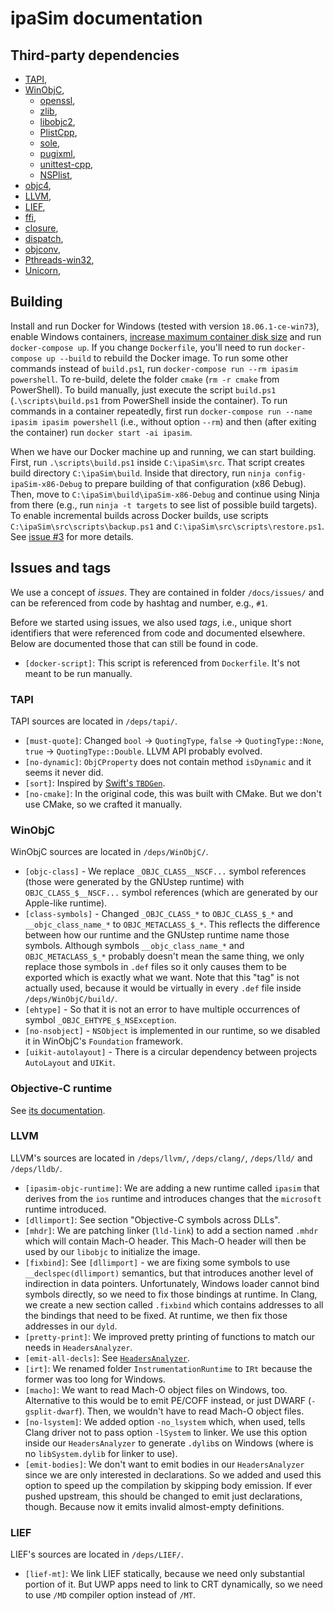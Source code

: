# ipaSim documentation

## Third-party dependencies

- [TAPI](https://github.com/ributzka/tapi),
- [WinObjC](https://github.com/Microsoft/WinObjC),
  - [openssl](https://github.com/microsoft/openssl),
  - [zlib](https://github.com/madler/zlib),
  - [libobjc2](https://github.com/Microsoft/libobjc2),
  - [PlistCpp](https://github.com/Microsoft/PlistCpp),
  - [sole](https://github.com/r-lyeh/sole),
  - [pugixml](https://github.com/zeux/pugixml),
  - [unittest-cpp](https://github.com/unittest-cpp/unittest-cpp),
  - [NSPlist](https://github.com/Microsoft/NSPlist),
- [objc4](https://opensource.apple.com/source/objc4/objc4-723/),
- [LLVM](https://github.com/llvm/llvm-project/),
- [LIEF](https://github.com/lief-project/LIEF),
- [ffi](https://github.com/newlawrence/Libffi),
- [closure](https://opensource.apple.com/source/libclosure/libclosure-67/),
- [dispatch](https://opensource.apple.com/source/libdispatch/libdispatch-1008.200.78/),
- [objconv](https://www.agner.org/optimize/#objconv),
- [Pthreads-win32](https://sourceware.org/pthreads-win32/),
- [Unicorn](https://github.com/unicorn-engine/unicorn),

## Building

Install and run Docker for Windows (tested with version `18.06.1-ce-win73`),
enable Windows containers,
[increase maximum container disk size](https://docs.microsoft.com/en-us/visualstudio/install/build-tools-container?view=vs-2017#step-4-expand-maximum-container-disk-size)
and run `docker-compose up`. If you change `Dockerfile`, you'll need to run
`docker-compose up --build` to rebuild the Docker image. To run some other
commands instead of `build.ps1`, run
`docker-compose run --rm ipasim powershell`. To re-build, delete the folder
`cmake` (`rm -r cmake` from PowerShell). To build manually, just execute the
script `build.ps1` (`.\scripts\build.ps1` from PowerShell inside the container).
To run commands in a container repeatedly, first run
`docker-compose run --name ipasim ipasim powershell` (i.e., without option
`--rm`) and then (after exiting the container) run `docker start -ai ipasim`.

When we have our Docker machine up and running, we can start building. First,
run `.\scripts\build.ps1` inside `C:\ipaSim\src`. That script creates build
directory `C:\ipaSim\build`. Inside that directory, run
`ninja config-ipaSim-x86-Debug` to prepare building of that configuration (x86
Debug). Then, move to `C:\ipaSim\build\ipaSim-x86-Debug` and continue using
Ninja from there (e.g., run `ninja -t targets` to see list of possible build
targets). To enable incremental builds across Docker builds, use scripts
`C:\ipaSim\src\scripts\backup.ps1` and `C:\ipaSim\src\scripts\restore.ps1`. See
[issue #3](issues/3.md) for more details.

## Issues and tags

We use a concept of *issues*. They are contained in folder `/docs/issues/` and
can be referenced from code by hashtag and number, e.g., `#1`.

Before we started using issues, we also used *tags*, i.e., unique short
identifiers that were referenced from code and documented elsewhere. Below are
documented those that can still be found in code.

- `[docker-script]`: This script is referenced from `Dockerfile`. It's not meant
  to be run manually.

### TAPI

TAPI sources are located in `/deps/tapi/`.

- `[must-quote]`: Changed `bool` -> `QuotingType`,
  `false` -> `QuotingType::None`, `true` -> `QuotingType::Double`.  LLVM API
  probably evolved.
- `[no-dynamic]`: `ObjCProperty` does not contain method `isDynamic` and it
  seems it never did.
- `[sort]`: Inspired by
  [Swift's `TBDGen`](https://github.com/apple/swift/blob/2f4e70bf7f4eee43bfb2f24d6215eb1f63c05d01/lib/TBDGen/tapi/TextStub_v3.cpp#L189).
- `[no-cmake]`: In the original code, this was built with CMake. But we don't
  use CMake, so we crafted it manually.

### WinObjC

WinObjC sources are located in `/deps/WinObjC/`.

- `[objc-class]` - We replace `_OBJC_CLASS__NSCF...` symbol references (those
  were generated by the GNUstep runtime) with `OBJC_CLASS_$__NSCF...` symbol
  references (which are generated by our Apple-like runtime).
- `[class-symbols]` - Changed `_OBJC_CLASS_*` to `OBJC_CLASS_$_*` and
  `__objc_class_name_*` to `OBJC_METACLASS_$_*`. This reflects the difference
  between how our runtime and the GNUstep runtime name those symbols. Although
  symbols `__objc_class_name_*` and `OBJC_METACLASS_$_*` probably doesn't mean
  the same thing, we only replace those symbols in `.def` files so it only
  causes them to be exported which is exactly what we want. Note that this "tag"
  is not actually used, because it would be virtually in every `.def` file
  inside `/deps/WinObjC/build/`.
- `[ehtype]` - So that it is not an error to have multiple occurrences of symbol
  `_OBJC_EHTYPE_$_NSException`.
- `[no-nsobject]` - `NSObject` is implemented in our runtime, so we disabled it
  in WinObjC's `Foundation` framework.
- `[uikit-autolayout]` - There is a circular dependency between projects
  `AutoLayout` and `UIKit`.

### Objective-C runtime

See [its documentation](../src/objc/README.md).

### LLVM

LLVM's sources are located in `/deps/llvm/`, `/deps/clang/`, `/deps/lld/` and
`/deps/lldb/`.

- `[ipasim-objc-runtime]`: We are adding a new runtime called `ipasim` that
  derives from the `ios` runtime and introduces changes that the `microsoft`
  runtime introduced.
- `[dllimport]`: See section "Objective-C symbols across DLLs".
- `[mhdr]`: We are patching linker (`lld-link`) to add a section named `.mhdr`
  which will contain Mach-O header. This Mach-O header will then be used by our
  `libobjc` to initialize the image.
- `[fixbind]`: See `[dllimport]` - we are fixing some symbols to use
  `__declspec(dllimport)` semantics, but that introduces another level of
  indirection in data pointers. Unfortunately, Windows loader cannot bind
  symbols directly, so we need to fix those bindings at runtime. In Clang, we
  create a new section called `.fixbind` which contains addresses to all the
  bindings that need to be fixed. At runtime, we then fix those addresses in our
  `dyld`.
- `[pretty-print]`: We improved pretty printing of functions to match our needs
  in `HeadersAnalyzer`.
- `[emit-all-decls]`: See [`HeadersAnalyzer`](../src/HeadersAnalyzer/README.md).
- `[irt]`: We renamed folder `InstrumentationRuntime` to `IRt` because the
  former was too long for Windows.
- `[macho]`: We want to read Mach-O object files on Windows, too. Alternative to
  this would be to emit PE/COFF instead, or just DWARF (`-gsplit-dwarf`). Then,
  we wouldn't have to read Mach-O object files.
- `[no-lsystem]`: We added option `-no_lsystem` which, when used, tells Clang
  driver not to pass option `-lSystem` to linker. We use this option inside our
  `HeadersAnalyzer` to generate `.dylib`s on Windows (where is no
  `libSystem.dylib` for linker to use).
- `[emit-bodies]`: We don't want to emit bodies in our `HeadersAnalyzer` since
  we are only interested in declarations. So we added and used this option to
  speed up the compilation by skipping body emission. If ever pushed upstream,
  this should be changed to emit just declarations, though. Because now it emits
  invalid almost-empty definitions.

### LIEF

LIEF's sources are located in `/deps/LIEF/`.

- `[lief-mt]`: We link LIEF statically, because we need only substantial portion
  of it. But UWP apps need to link to CRT dynamically, so we need to use `/MD`
  compiler option instead of `/MT`.
